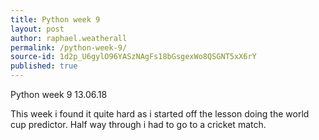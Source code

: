 ```yaml
---
title: Python week 9
layout: post
author: raphael.weatherall
permalink: /python-week-9/
source-id: 1d2p_U6gylO96YASzNAgFs18bGsgexWo8QSGNT5xX6rY
published: true
---
```

Python week 9						13.06.18

This week i found it quite hard as i started off the lesson doing the world cup predictor. Half way through i had to go to a cricket match.  

